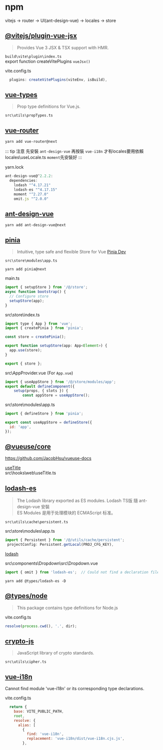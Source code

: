 # npm

vitejs -> router -> UI(ant-design-vue) -> locales -> store

## [@vitejs/plugin-vue-jsx](https://www.npmjs.com/package/@vitejs/plugin-vue-jsx)
> Provides Vue 3 JSX & TSX support with HMR.  

`build\vite\plugin\index.ts`  
export function createVitePlugins `vueJsx()`  

vite.config.ts

```js
  plugins: createVitePlugins(viteEnv, isBuild),
```

## [vue-types](https://www.npmjs.com/package/vue-types)
> Prop type definitions for Vue.js.  

`src\utils\propTypes.ts`

## [vue-router](https://www.npmjs.com/package/vue-router)  

`yarn add vue-router@next`

::: tip
注意 先安裝 `ant-design-vue` 再按裝 `vue-i18n`
才有locales要用依賴 locales\useLocale.ts `moment`先安裝好
:::

yarn.lock

```js
ant-design-vue@^2.2.2:
  dependencies:
    lodash "^4.17.21"
    lodash-es "^4.17.15"
    moment "^2.27.0"
    omit.js "^2.0.0"
```

## [ant-design-vue](https://antdv.com/)

`yarn add ant-design-vue@next`

## [pinia](https://www.npmjs.com/package/pinia)
> Intuitive, type safe and flexible Store for Vue  [Pinia Dev](https://pinia.esm.dev/)

`src\store\modules\app.ts`

`yarn add pinia@next`

main.ts

```js
import { setupStore } from '/@/store';
async function bootstrap() {
  // Configure store
  setupStore(app);
}
```

src\store\index.ts

```js
import type { App } from 'vue';
import { createPinia } from 'pinia';

const store = createPinia();

export function setupStore(app: App<Element>) {
  app.use(store);
}

export { store };
```

src\AppProvider.vue (For `App.vue`)

```js
import { useAppStore } from '/@/store/modules/app';
export default defineComponent({
    setup(props, { slots }) {
        const appStore = useAppStore();
```

src\store\modules\app.ts

```js
import { defineStore } from 'pinia';

export const useAppStore = defineStore({
  id: 'app',
});
```

## [@vueuse/core](https://www.npmjs.com/package/@vueuse/core)

https://github.com/JacobHsu/vueuse-docs  

[useTitle](https://vueuse.org/core/usetitle/#usetitle)  
src\hooks\web\useTitle.ts

## [lodash-es](https://www.npmjs.com/package/lodash-es)
> The Lodash library exported as ES modules. Lodash TS版 
隨 ant-design-vue 安裝  
ES Modules 是用于处理模块的 ECMAScript 标准。

`src\utils\cache\persistent.ts`

src\store\modules\app.ts

```js
import { Persistent } from '/@/utils/cache/persistent';
 projectConfig: Persistent.getLocal(PROJ_CFG_KEY),
```

[lodash](https://lodash.com/docs/4.17.15#omit)

src\components\Dropdown\src\Dropdown.vue

```js
import { omit } from 'lodash-es';  // Could not find a declaration file for module 'lodash-es'
```

`yarn add @types/lodash-es -D`

## [@types/node](https://www.npmjs.com/package/@types/node)
> This package contains type definitions for Node.js

vite.config.ts

```js
resolve(process.cwd(), '.', dir);
```

## [crypto-js](https://www.npmjs.com/package/crypto-js)
> JavaScript library of crypto standards.

`src\utils\cipher.ts`

## [vue-i18n](https://kazupon.github.io/vue-i18n/)

Cannot find module 'vue-i18n' or its corresponding type declarations.

vite.config.ts

```js
  return {
    base: VITE_PUBLIC_PATH,
    root,
    resolve: {
      alias: [
        {
          find: 'vue-i18n',
          replacement: 'vue-i18n/dist/vue-i18n.cjs.js',
        },
```
